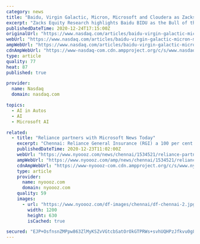 ```yaml
---
category: news
title: "Baidu, Virgin Galactic, Micron, Microsoft and Cloudera as Zacks Bull and Bear of the Day"
excerpt: "Zacks Equity Research highlights Baidu BIDU as the Bull of the Day and Virgin Galactic SPCE as the Bear of the Day. In addition, Zacks Equity Research provides analysis on Micron Technology MU , Microsoft MSFT and Cloudera CLDR."
publishedDateTime: 2020-12-24T17:15:00Z
originalUrl: "https://www.nasdaq.com/articles/baidu-virgin-galactic-micron-microsoft-and-cloudera-as-zacks-bull-and-bear-of-the-day-2020"
webUrl: "https://www.nasdaq.com/articles/baidu-virgin-galactic-micron-microsoft-and-cloudera-as-zacks-bull-and-bear-of-the-day-2020"
ampWebUrl: "https://www.nasdaq.com/articles/baidu-virgin-galactic-micron-microsoft-and-cloudera-as-zacks-bull-and-bear-of-the-day-2020?amp"
cdnAmpWebUrl: "https://www-nasdaq-com.cdn.ampproject.org/c/s/www.nasdaq.com/articles/baidu-virgin-galactic-micron-microsoft-and-cloudera-as-zacks-bull-and-bear-of-the-day-2020?amp"
type: article
quality: 77
heat: 87
published: true

provider:
  name: Nasdaq
  domain: nasdaq.com

topics:
  - AI in Autos
  - AI
  - Microsoft AI

related:
  - title: "Reliance partners with Microsoft News Today"
    excerpt: "Chennai: Reliance General Insurance (RGI) a 100 per cent subsidiary of Reliance Capital has brought in speed and acceleration to its vehicle claim process by introducing 'RAPID' equipped with image analytics powered by Microsoft Azure Cognitive Services and Azure Machine Learning capabilities."
    publishedDateTime: 2020-12-23T11:02:00Z
    webUrl: "https://www.nyoooz.com/news/chennai/1534521/reliance-partners-with-microsoft-news-today/"
    ampWebUrl: "https://www.nyoooz.com/amp/news/chennai/1534521/reliance-partners-with-microsoft-news-today/"
    cdnAmpWebUrl: "https://www-nyoooz-com.cdn.ampproject.org/c/s/www.nyoooz.com/amp/news/chennai/1534521/reliance-partners-with-microsoft-news-today/"
    type: article
    provider:
      name: nyoooz.com
      domain: nyoooz.com
    quality: 59
    images:
      - url: "https://www.nyoooz.com/df-images/chennai/df-chennai-2.jpg"
        width: 1200
        height: 630
        isCached: true

secured: "EJP+OsfnsnZMPpw863ZlMyKSZvVGtcbSatOrOkGTPRWs+svhUQHPzJfkvu0g8hgDpN0xyq/rddqFPN/rr2V073lhXM0ICebWfVh7zQiTYHeLnVzZoWVbZ7AImwLQ9b/Bj1KdAP96p8eVMOueMHMW1CUyexZ2OZzbwGocsMn0eSy1ZtiS1yo9RB+Q0ET56pqf7BY2t2Nwq7cHZtWov0qAzu+G9kH0UBCLnzADQCu3N3ijHnl6G6h2tScFgNmDvb6gXM57lNFQ1Smm1nxqGM2Ne865vdqq8Rx2P9F7Kwt+WgUShJE/jECQ6vTuCnXFyUtly22lDGujod6VwmzpG9FQ9XZG5LBF7VsMU2Fz/NA95p8=;1YTJtrtvuc1fnieklR+uug=="
---
```


